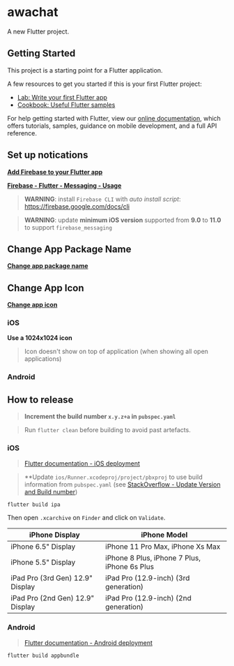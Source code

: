 # awachat

A new Flutter project.

## Getting Started

This project is a starting point for a Flutter application.

A few resources to get you started if this is your first Flutter project:

- [Lab: Write your first Flutter app](https://flutter.dev/docs/get-started/codelab)
- [Cookbook: Useful Flutter samples](https://flutter.dev/docs/cookbook)

For help getting started with Flutter, view our
[online documentation](https://flutter.dev/docs), which offers tutorials,
samples, guidance on mobile development, and a full API reference.

## Set up notications

[**Add Firebase to your Flutter app**](https://firebase.google.com/docs/flutter/setup?platform=ios)

[**Firebase - Flutter - Messaging - Usage**](https://firebase.flutter.dev/docs/messaging/usage/)

> **WARNING**: install `Firebase CLI` with *auto install script*: https://firebase.google.com/docs/cli

> **WARNING**: update **minimum iOS version** supported from **9.0** to **11.0** to support `firebase_messaging`

## Change App Package Name

[**Change app package name**](https://pub.dev/packages/change_app_package_name)

## Change App Icon

[**Change app icon**](https://pub.dev/packages/flutter_launcher_icons)

### iOS

**Use a 1024x1024 icon**

> Icon doesn't show on top of application (when showing all open applications)

### Android

## How to release

> **Increment the build number `x.y.z+a` in `pubspec.yaml`**

> Run `flutter clean` before building to avoid past artefacts.

### iOS

> [Flutter documentation - iOS deployment](https://docs.flutter.dev/deployment/ios)

> **Update `ios/Runner.xcodeproj/project/pbxproj` to use build information from `pubspec.yaml` (see [StackOverflow - Update Version and Build number](https://stackoverflow.com/questions/61922857/how-to-force-flutter-to-update-my-version-and-build-number/67080868#67080868))

```
flutter build ipa
```

Then open `.xcarchive` on `Finder` and click on `Validate`.

iPhone Display | iPhone Model
-- | --
iPhone 6.5" Display | iPhone 11 Pro Max, iPhone Xs Max
iPhone 5.5" Display | iPhone 8 Plus, iPhone 7 Plus, iPhone 6s Plus
iPad Pro (3rd Gen) 12.9" Display | iPad Pro (12.9-inch) (3rd generation)
iPad Pro (2nd Gen) 12.9" Display | iPad Pro (12.9-inch) (2nd generation)

### Android

> [Flutter documentation - Android deployment](https://docs.flutter.dev/deployment/android)

```
flutter build appbundle
```

